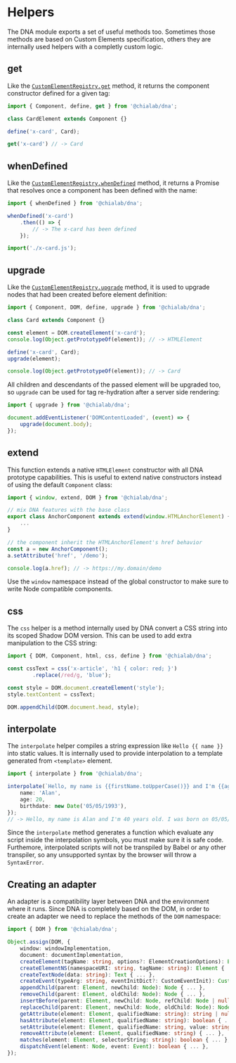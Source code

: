 # Helpers

The DNA module exports a set of useful methods too. Sometimes those methods are based on Custom Elements specification, others they are internally used helpers with a completly custom logic.

## get

Like the [`CustomElementRegistry.get`](https://developer.mozilla.org/en-US/docs/Web/API/CustomElementRegistry/get) method, it returns the component constructor defined for a given tag:

```ts
import { Component, define, get } from '@chialab/dna';

class CardElement extends Component {}

define('x-card', Card);

get('x-card') // -> Card
```

## whenDefined

Like the [`CustomElementRegistry.whenDefined`](https://developer.mozilla.org/en-US/docs/Web/API/CustomElementRegistry/whenDefined) method, it returns a Promise that resolves once a component has been defined with the name:

```ts
import { whenDefined } from '@chialab/dna';

whenDefined('x-card')
    .then(() => {
        // -> The x-card has been defined
    });

import('./x-card.js');
```

## upgrade

Like the [`CustomElementRegistry.upgrade`](https://developer.mozilla.org/en-US/docs/Web/API/CustomElementRegistry/upgrade) method, it is used to upgrade nodes that had been created before element definition:

```ts
import { Component, DOM, define, upgrade } from '@chialab/dna';

class Card extends Component {}

const element = DOM.createElement('x-card');
console.log(Object.getPrototypeOf(element)); // -> HTMLElement

define('x-card', Card);
upgrade(element);

console.log(Object.getPrototypeOf(element)); // -> Card
```

All children and descendants of the passed element will be upgraded too, so `upgrade` can be used for tag re-hydration after a server side rendering:

```ts
import { upgrade } from '@chialab/dna';

document.addEventListener('DOMContentLoaded', (event) => {
    upgrade(document.body);
});
```

## extend

This function extends a native `HTMLElement` constructor with all DNA prototype capabilities. This is useful to extend native constructors instead of using the default `Component` class:

```ts
import { window, extend, DOM } from '@chialab/dna';

// mix DNA features with the base class
export class AnchorComponent extends extend(window.HTMLAnchorElement) {
    ...
}

// the component inherit the HTMLAnchorElement's href behavior
const a = new AnchorComponent();
a.setAttribute('href', '/demo');

console.log(a.href); // -> https://my.domain/demo
```

<aside class="note">

Use the `window` namespace instead of the global constructor to make sure to write Node compatible components.

</aside>

## css

The `css` helper is a method internally used by DNA convert a CSS string into its scoped Shadow DOM version. This can be used to add extra manipulation to the CSS string:

```ts
import { DOM, Component, html, css, define } from '@chialab/dna';

const cssText = css('x-article', 'h1 { color: red; }')
        .replace(/red/g, 'blue');

const style = DOM.document.createElement('style');
style.textContent = cssText;

DOM.appendChild(DOM.document.head, style);
```

## interpolate

The `interpolate` helper compiles a string expression like `Hello {{ name }}` into static values. It is internally used to provide interpolation to a template generated from `<template>` element.

```ts
import { interpolate } from '@chialab/dna';

interpolate(`Hello, my name is {{firstName.toUpperCase()}} and I'm {{age * 2}} years old. I was born on {{birthdate.toLocaleDateString()}}`, {
    name: 'Alan',
    age: 20,
    birthdate: new Date('05/05/1993'),
});
// -> Hello, my name is Alan and I'm 40 years old. I was born on 05/05/1993.
```

<aside class="note">

Since the `interpolate` method generates a function which evaluate any script inside the interpolation symbols, you must make sure it is safe code. Furthemore, interpolated scripts will not be transpiled by Babel or any other transpiler, so any unsupported syntax by the browser will throw a `SyntaxError`.

</aside>

## Creating an adapter

An adapter is a compatibility layer between DNA and the environment where it runs. Since DNA is completely based on the DOM, in order to create an adapter we need to replace the methods of the `DOM` namespace:

```ts
import { DOM } from '@chialab/dna';

Object.assign(DOM, {
    window: windowImplementation,
    document: documentImplementation,
    createElement(tagName: string, options?: ElementCreationOptions): Element { ... },
    createElementNS(namespaceURI: string, tagName: string): Element { ... },
    createTextNode(data: string): Text { ... },
    createEvent(typeArg: string, eventInitDict?: CustomEventInit): CustomEvent { ... },
    appendChild(parent: Element, newChild: Node): Node { ... },
    removeChild(parent: Element, oldChild: Node): Node { ... },
    insertBefore(parent: Element, newChild: Node, refChild: Node | null): Node { ... },
    replaceChild(parent: Element, newChild: Node, oldChild: Node): Node { ... },
    getAttribute(element: Element, qualifiedName: string): string | null { ... },
    hasAttribute(element: Element, qualifiedName: string): boolean { ... },
    setAttribute(element: Element, qualifiedName: string, value: string): void { ... },
    removeAttribute(element: Element, qualifiedName: string) { ... },
    matches(element: Element, selectorString: string): boolean { ... },
    dispatchEvent(element: Node, event: Event): boolean { ... },
});
```
